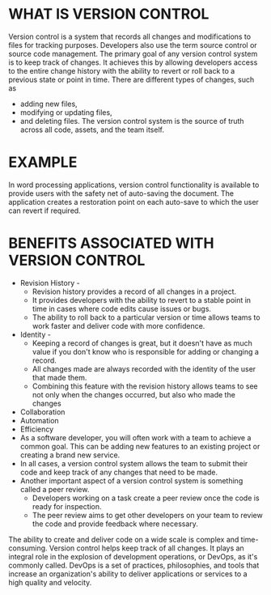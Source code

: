 # WHAT IS VERSION CONTROL
Version control is a system that records all changes and modifications to files for tracking purposes. 
Developers also use the term source control or source code management. 
The primary goal of any version control system is to keep track of changes. 
It achieves this by allowing developers access to the entire change history with the ability to revert or roll back to a previous state or point in time. 
There are different types of changes, such as 
* adding new files,
* modifying or updating files,
* and deleting files.
The version control system is the source of truth across all code, assets, and the team itself.

# EXAMPLE 
In word processing applications, version control functionality is available to provide users with the safety net of auto-saving the document. 
The application creates a restoration point on each auto-save to which the user can revert if required.

# BENEFITS ASSOCIATED WITH VERSION CONTROL
* Revision History -
  * Revision history provides a record of all changes in a project.
  * It provides developers with the ability to revert to a stable point in time in cases where code edits cause issues or bugs.
  * The ability to roll back to a particular version or time allows teams to work faster and deliver code with more confidence. 
* Identity -
  *  Keeping a record of changes is great, but it doesn't have as much value if you don't know who is responsible for adding or changing a record.
  *  All changes made are always recorded with the identity of the user that made them.
  *  Combining this feature with the revision history allows teams to see not only when the changes occurred, but also who made the changes
* Collaboration 
* Automation
* Efficiency
* As a software developer, you will often work with a team to achieve a common goal. This can be adding new features to an existing project or creating a brand new service.
* In all cases, a version control system allows the team to submit their code and keep track of any changes that need to be made.
* Another important aspect of a version control system is something called a peer review.
  * Developers working on a task create a peer review once the code is ready for inspection.
  * The peer review aims to get other developers on your team to review the code and provide feedback where necessary.
  

The ability to create and deliver code on a wide scale is complex and time-consuming. 
Version control helps keep track of all changes.
It plays an integral role in the explosion of development operations, or DevOps, as it's commonly called. 
DevOps is a set of practices, philosophies, and tools that increase an organization's ability to deliver applications or services to a high quality and velocity. 
